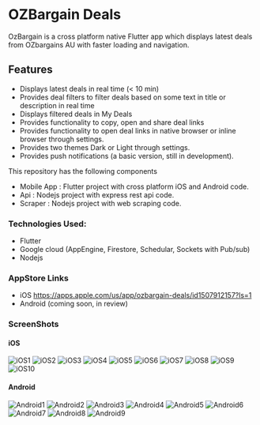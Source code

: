 # OZBargain Deals
OzBargain is a cross platform native Flutter app which displays latest deals from OZbargains AU with faster loading and navigation.


Features
--------------------

* Displays latest deals in real time (< 10 min)
* Provides deal filters to filter deals based on some text in title or description in real time
* Displays filtered deals in My Deals
* Provides functionality to copy, open and share deal links
* Provides functionality to open deal links in native browser or inline browser through settings.
* Provides two themes Dark or Light through settings.
* Provides push notifications (a basic version, still in development).

This repository has the following components

- Mobile App : Flutter project with cross platform iOS and Android code.
- Api : Nodejs project with express rest api code.
- Scraper : Nodejs project with web scraping code.

### Technologies Used:

- Flutter 
- Google cloud (AppEngine, Firestore, Schedular, Sockets with Pub/sub)
- Nodejs

### AppStore Links
* iOS https://apps.apple.com/us/app/ozbargain-deals/id1507912157?ls=1
* Android (coming soon, in review)


### ScreenShots
#### iOS
![iOS1](/Images/iOS/iOS1.png)
![iOS2](/Images/iOS/iOS2.png)
![iOS3](/Images/iOS/iOS3.png)
![iOS4](/Images/iOS/iOS4.png)
![iOS5](/Images/iOS/iOS5.png)
![iOS6](/Images/iOS/iOS6.png)
![iOS7](/Images/iOS/iOS7.png)
![iOS8](/Images/iOS/iOS8.png)
![iOS9](/Images/iOS/iOS9.png)
![iOS10](/Images/iOS/iOS10.png)

#### Android
![Android1](/Images/Android/Android1.jpg)
![Android2](/Images/Android/Android2.jpg)
![Android3](/Images/Android/Android3.jpg)
![Android4](/Images/Android/Android4.jpg)
![Android5](/Images/Android/Android5.jpg)
![Android6](/Images/Android/Android6.jpg)
![Android7](/Images/Android/Android7.jpg)
![Android8](/Images/Android/Android8.jpg)
![Android9](/Images/Android/Android9.jpg)

